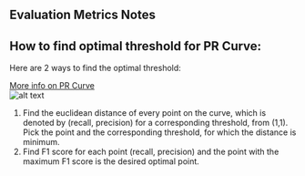 ## Evaluation Metrics Notes

## How to find optimal threshold for PR Curve:
Here are 2 ways to find the optimal threshold:

[More info on PR Curve](https://analyticsindiamag.com/complete-guide-to-understanding-precision-and-recall-curves/)    
![alt text](https://lh5.googleusercontent.com/i01nrezxO9CJc4Jh3v9r1soCzCwAkk4R_g4WCH81CgsF0332e1wuapNU7d7CkhpC_8V2DxXIJPI5fHSUeTE7ziDwGeX56wcZWvzyflcBKOYCPAaONuhUvNjmhTW0Yp_devijiNfJ)


1. Find the euclidean distance of every point on the curve, which is denoted by (recall, precision) for a corresponding threshold, from (1,1). Pick the point and the corresponding threshold, for which the distance is minimum.
2. Find F1 score for each point (recall, precision) and the point with the maximum F1 score is the desired optimal point.